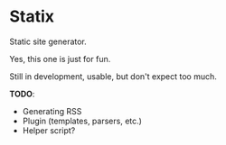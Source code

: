 # Statix

Static site generator.

Yes, this one is just for fun.

Still in development, usable, but don't expect too much.

**TODO**:

- Generating RSS
- Plugin (templates, parsers, etc.)
- Helper script?

